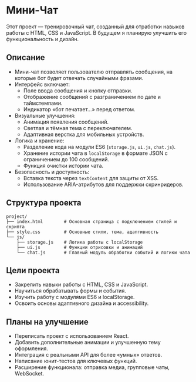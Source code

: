 # Мини-Чат

Этот проект — тренировочный чат, созданный для отработки навыков работы с HTML, CSS и JavaScript. В будущем я планирую улучшить его функциональность и дизайн.

## Описание

- Мини-чат позволяет пользователю отправлять сообщения, на которые бот будет отвечать случайными фразами.
- Интерфейс включает:
  - Поле ввода сообщения и кнопку отправки.
  - Отображение сообщений с разграничением по дате и таймстемпами.
  - Индикатор «бот печатает…» перед ответом.
- Визуальные улучшения:
  - Анимация появления сообщений.
  - Светлая и тёмная тема с переключателем.
  - Адаптивная верстка для мобильных устройств.
- Логика и хранение:
  - Разделение кода на модули ES6 (`storage.js`, `ui.js`, `chat.js`).
  - Хранение истории чата в `localStorage` в формате JSON с ограничением до 100 сообщений.
  - Функция очистки истории чата.
- Безопасность и доступность:
  - Вставка текста через `textContent` для защиты от XSS.
  - Использование ARIA-атрибутов для поддержки скринридеров.

## Структура проекта

```
project/
├── index.html        # Основная страница с подключением стилей и скрипта
├── style.css         # Основные стили, тема, адаптивность
└── js/
    ├── storage.js    # Логика работы с localStorage
    ├── ui.js         # Функции отрисовки и анимаций
    └── chat.js       # Главный модуль обработки событий и логики чата
```

## Цели проекта

- Закрепить навыки работы с HTML, CSS и JavaScript.
- Научиться обрабатывать формы и события.
- Изучить работу с модулями ES6 и localStorage.
- Освоить основы адаптивного дизайна и accessibility.

## Планы на улучшение

- Переписать проект с использованием React.
- Добавить дополнительные анимации и улучшенную тему оформления.
- Интеграция с реальными API для более «умных» ответов.
- Написание юнит-тестов для ключевых функций.
- Расширение функционала: отправка медиа, групповые чаты, WebSocket.
